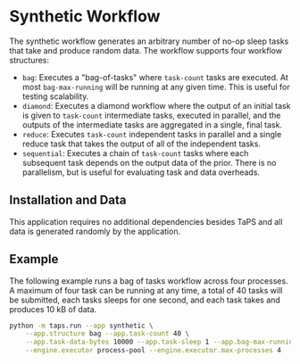 # Synthetic Workflow

The synthetic workflow generates an arbitrary number of no-op sleep tasks that take and produce random data.
The workflow supports four workflow structures:

* `bag`: Executes a "bag-of-tasks" where `task-count` tasks are executed. At
  most `bag-max-running` will be running at any given time. This is useful
  for testing scalability.
* `diamond`: Executes a diamond workflow where the output of an initial task
  is given to `task-count` intermediate tasks, executed in parallel, and
  the outputs of the intermediate tasks are aggregated in a single, final
  task.
* `reduce`: Executes `task-count` independent tasks in parallel and a single
  reduce task that takes the output of all of the independent tasks.
* `sequential`: Executes a chain of `task-count` tasks where each subsequent
  task depends on the output data of the prior. There is no parallelism, but
  is useful for evaluating task and data overheads.

## Installation and Data

This application requires no additional dependencies besides TaPS and all data is generated randomly by the application.

## Example

The following example runs a bag of tasks workflow across four processes.
A maximum of four task can be running at any time, a total of 40 tasks will be submitted, each tasks sleeps for one second, and each task takes and produces 10 kB of data.

```bash
python -m taps.run --app synthetic \
    --app.structure bag --app.task-count 40 \
    --app.task-data-bytes 10000 --app.task-sleep 1 --app.bag-max-running 4 \
    --engine.executor process-pool --engine.executor.max-processes 4
```
